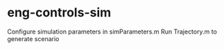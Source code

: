 # eng-controls-sim

Configure simulation parameters in simParameters.m
Run Trajectory.m to generate scenario 
